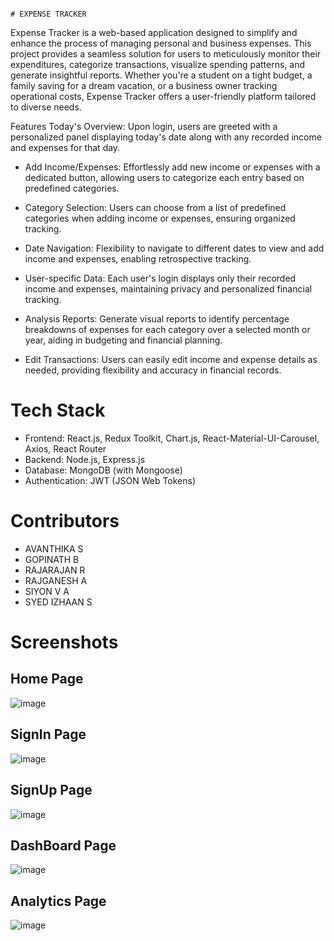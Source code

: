                                                                               # EXPENSE TRACKER
Expense Tracker is a web-based application designed to simplify and enhance the process of managing personal and business expenses. This project provides a seamless solution for users to meticulously monitor their expenditures, categorize transactions, visualize spending patterns, and generate insightful reports. Whether you're a student on a tight budget, a family saving for a dream vacation, or a business owner tracking operational costs, Expense Tracker offers a user-friendly platform tailored to diverse needs.


Features
Today's Overview: Upon login, users are greeted with a personalized panel displaying today's date along with any recorded income and expenses for that day.

- Add Income/Expenses: Effortlessly add new income or expenses with a dedicated button, allowing users to categorize each entry based on predefined categories.

- Category Selection: Users can choose from a list of predefined categories when adding income or expenses, ensuring organized tracking.

- Date Navigation: Flexibility to navigate to different dates to view and add income and expenses, enabling retrospective tracking.

- User-specific Data: Each user's login displays only their recorded income and expenses, maintaining privacy and personalized financial tracking.

- Analysis Reports: Generate visual reports to identify percentage breakdowns of expenses for each category over a selected month or year, aiding in budgeting and financial planning.

- Edit Transactions: Users can easily edit income and expense details as needed, providing flexibility and accuracy in financial records.

# Tech Stack
- Frontend: React.js, Redux Toolkit, Chart.js, React-Material-UI-Carousel, Axios, React Router
- Backend: Node.js, Express.js
- Database: MongoDB (with Mongoose)
- Authentication: JWT (JSON Web Tokens)

# Contributors
- AVANTHIKA S
- GOPINATH B
- RAJARAJAN R
- RAJGANESH A
- SIYON V A
- SYED IZHAAN S

# Screenshots
## Home Page
![image](https://github.com/siyon2003/expense-tracker/assets/76099725/cb8e9a76-e250-4546-838c-cd6e76e36a48)
## SignIn Page
![image](https://github.com/siyon2003/expense-tracker/assets/76099725/e0608a5b-d7e0-4fea-8811-3ee6f0d00b46)
## SignUp Page
![image](https://github.com/siyon2003/expense-tracker/assets/76099725/7c08d10f-0436-490c-bd24-7bd362224eb2)
## DashBoard Page
![image](https://github.com/siyon2003/expense-tracker/assets/76099725/f6ff47ec-244f-4323-9b58-2a983e8044a4)
## Analytics Page
![image](https://github.com/siyon2003/expense-tracker/assets/76099725/694e9ac6-70c5-492f-bf1b-2c662ac84742)




